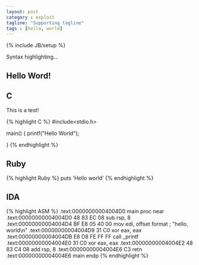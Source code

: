 ```yaml
---
layout: post
category : exploit
tagline: "Supporting tagline"
tags : [hello, world]
---
```

{% include JB/setup %}

Syntax highlighting...

## Hello Word!

## C

This is a test!

{% highlight C %}
#include<stdio.h>

main()
{
  printf("Hello World");

}
{% endhighlight %}

## Ruby

{% highlight Ruby %}
puts 'Hello world'
{% endhighlight %}

## IDA

{% highlight ASM %}
.text:00000000004004D0 main proc near
.text:00000000004004D0 48 83 EC 08 sub rsp, 8
.text:00000000004004D4 BF E8 05 40 00 mov edi, offset format ; "hello, world\n"
.text:00000000004004D9 31 C0 xor eax, eax
.text:00000000004004DB E8 D8 FE FF FF call _printf
.text:00000000004004E0 31 C0 xor eax, eax
.text:00000000004004E2 48 83 C4 08 add rsp, 8
.text:00000000004004E6 C3 retn
.text:00000000004004E6 main endp
{% endhighlight %}

<!--
### Examples

This website is created with Jekyll. [Other Jekyll websites](https://github.com/mojombo/jekyll/wiki/Sites).
-->